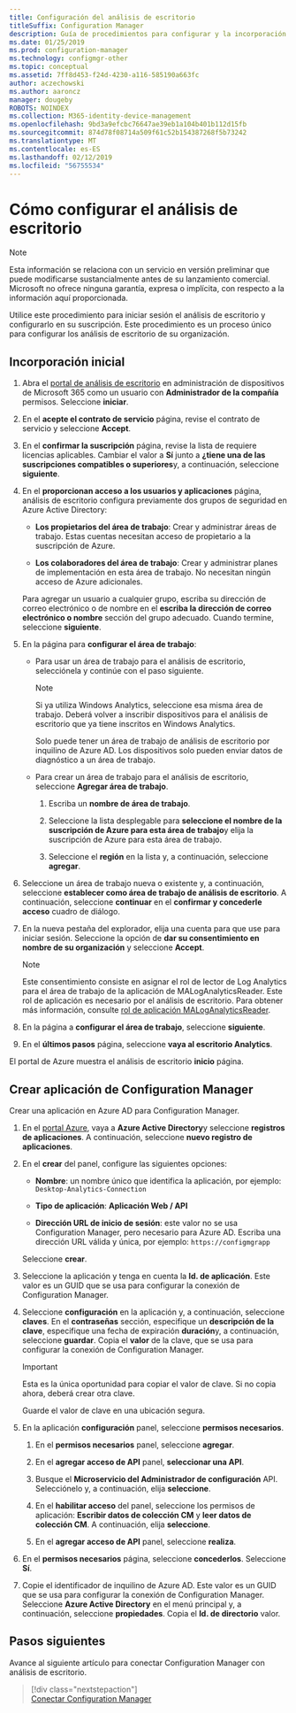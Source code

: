 ```yaml
---
title: Configuración del análisis de escritorio
titleSuffix: Configuration Manager
description: Guía de procedimientos para configurar y la incorporación para análisis del escritorio.
ms.date: 01/25/2019
ms.prod: configuration-manager
ms.technology: configmgr-other
ms.topic: conceptual
ms.assetid: 7ff8d453-f24d-4230-a116-585190a663fc
author: aczechowski
ms.author: aaroncz
manager: dougeby
ROBOTS: NOINDEX
ms.collection: M365-identity-device-management
ms.openlocfilehash: 9bd3a9efcbc76647ae39eb1a104b401b112d15fb
ms.sourcegitcommit: 874d78f08714a509f61c52b154387268f5b73242
ms.translationtype: MT
ms.contentlocale: es-ES
ms.lasthandoff: 02/12/2019
ms.locfileid: "56755534"
---
```

# <a name="how-to-set-up-desktop-analytics"></a>Cómo configurar el análisis de escritorio 

> [!Note]  
> Esta información se relaciona con un servicio en versión preliminar que puede modificarse sustancialmente antes de su lanzamiento comercial. Microsoft no ofrece ninguna garantía, expresa o implícita, con respecto a la información aquí proporcionada.  

Utilice este procedimiento para iniciar sesión el análisis de escritorio y configurarlo en su suscripción. Este procedimiento es un proceso único para configurar los análisis de escritorio de su organización.  



## <a name="initial-onboarding"></a>Incorporación inicial

1. Abra el [portal de análisis de escritorio](https://aka.ms/m365aprod) en administración de dispositivos de Microsoft 365 como un usuario con **Administrador de la compañía** permisos. Seleccione **iniciar**.  

2. En el **acepte el contrato de servicio** página, revise el contrato de servicio y seleccione **Accept**.  

3. En el **confirmar la suscripción** página, revise la lista de requiere licencias aplicables. Cambiar el valor a **Sí** junto a **¿tiene una de las suscripciones compatibles o superiores**y, a continuación, seleccione **siguiente**.  

4. En el **proporcionan acceso a los usuarios y aplicaciones** página, análisis de escritorio configura previamente dos grupos de seguridad en Azure Active Directory:  

    - **Los propietarios del área de trabajo**: Crear y administrar áreas de trabajo. Estas cuentas necesitan acceso de propietario a la suscripción de Azure.  

    - **Los colaboradores del área de trabajo**: Crear y administrar planes de implementación en esta área de trabajo. No necesitan ningún acceso de Azure adicionales.  
  
   Para agregar un usuario a cualquier grupo, escriba su dirección de correo electrónico o de nombre en el **escriba la dirección de correo electrónico o nombre** sección del grupo adecuado. Cuando termine, seleccione **siguiente**. 

5. En la página para **configurar el área de trabajo**:  

    - Para usar un área de trabajo para el análisis de escritorio, selecciónela y continúe con el paso siguiente.  

        > [!Note]  
        > Si ya utiliza Windows Analytics, seleccione esa misma área de trabajo. Deberá volver a inscribir dispositivos para el análisis de escritorio que ya tiene inscritos en Windows Analytics. 
        > 
        > Solo puede tener un área de trabajo de análisis de escritorio por inquilino de Azure AD. Los dispositivos solo pueden enviar datos de diagnóstico a un área de trabajo.   

    - Para crear un área de trabajo para el análisis de escritorio, seleccione **Agregar área de trabajo**.  

        1. Escriba un **nombre de área de trabajo**.<!--do we have any guidance for this name?-->  

        2. Seleccione la lista desplegable para **seleccione el nombre de la suscripción de Azure para esta área de trabajo**y elija la suscripción de Azure para esta área de trabajo.  

        3. Seleccione el **región** en la lista y, a continuación, seleccione **agregar**.  

6. Seleccione un área de trabajo nueva o existente y, a continuación, seleccione **establecer como área de trabajo de análisis de escritorio**.  A continuación, seleccione **continuar** en el **confirmar y concederle acceso** cuadro de diálogo.  

7. En la nueva pestaña del explorador, elija una cuenta para que use para iniciar sesión. Seleccione la opción de **dar su consentimiento en nombre de su organización** y seleccione **Accept**.  

    > [!Note]  
    > Este consentimiento consiste en asignar el rol de lector de Log Analytics para el área de trabajo de la aplicación de MALogAnalyticsReader. Este rol de aplicación es necesario por el análisis de escritorio. Para obtener más información, consulte [rol de aplicación MALogAnalyticsReader](/sccm/desktop-analytics/troubleshooting#bkmk_MALogAnalyticsReader).  

8. En la página a **configurar el área de trabajo**, seleccione **siguiente**.  

9. En el **últimos pasos** página, seleccione **vaya al escritorio Analytics**. 

El portal de Azure muestra el análisis de escritorio **inicio** página.



## <a name="create-app-for-configuration-manager"></a>Crear aplicación de Configuration Manager

Crear una aplicación en Azure AD para Configuration Manager.

1. En el [portal Azure](http://portal.azure.com), vaya a **Azure Active Directory**y seleccione **registros de aplicaciones**. A continuación, seleccione **nuevo registro de aplicaciones**.  

2. En el **crear** del panel, configure las siguientes opciones:  

    - **Nombre**: un nombre único que identifica la aplicación, por ejemplo: `Desktop-Analytics-Connection`  

    - **Tipo de aplicación**: **Aplicación Web / API**  

    - **Dirección URL de inicio de sesión**: este valor no se usa Configuration Manager, pero necesario para Azure AD. Escriba una dirección URL válida y única, por ejemplo: `https://configmgrapp`  
  
   Seleccione **crear**.  

3. Seleccione la aplicación y tenga en cuenta la **Id. de aplicación**. Este valor es un GUID que se usa para configurar la conexión de Configuration Manager.  

4. Seleccione **configuración** en la aplicación y, a continuación, seleccione **claves**. En el **contraseñas** sección, especifique un **descripción de la clave**, especifique una fecha de expiración **duración**y, a continuación, seleccione **guardar**. Copia el **valor** de la clave, que se usa para configurar la conexión de Configuration Manager. 

    > [!Important]  
    > Esta es la única oportunidad para copiar el valor de clave. Si no copia ahora, deberá crear otra clave.  
    > 
    > Guarde el valor de clave en una ubicación segura.  

5. En la aplicación **configuración** panel, seleccione **permisos necesarios**.  

    1. En el **permisos necesarios** panel, seleccione **agregar**.  

    2. En el **agregar acceso de API** panel, **seleccionar una API**.  

    3. Busque el **Microservicio del Administrador de configuración** API. Selecciónelo y, a continuación, elija **seleccione**.  

    4. En el **habilitar acceso** del panel, seleccione los permisos de aplicación: **Escribir datos de colección CM** y **leer datos de colección CM**. A continuación, elija **seleccione**.  

    5. En el **agregar acceso de API** panel, seleccione **realiza**.  

6. En el **permisos necesarios** página, seleccione **concederlos**. Seleccione **Sí**.  

7. Copie el identificador de inquilino de Azure AD. Este valor es un GUID que se usa para configurar la conexión de Configuration Manager. Seleccione **Azure Active Directory** en el menú principal y, a continuación, seleccione **propiedades**. Copia el **Id. de directorio** valor.  



## <a name="next-steps"></a>Pasos siguientes

Avance al siguiente artículo para conectar Configuration Manager con análisis de escritorio.
> [!div class="nextstepaction"]  
> [Conectar Configuration Manager](/sccm/desktop-analytics/connect-configmgr)  
